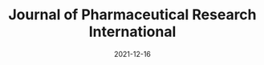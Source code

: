---
date: 2021-12-16
##
title:    Journal of Pharmaceutical Research International 
## Titel der Publikation, beispielweise The Lancet.
##
authors: 'Lamture, YR, Gajbhiye, VP, Ambad, R, et al.'
##
status:   default
##
en:
  subtitle:   'Vitamin D, A Predictor of Outcome in COVID-19 Patients'
  ##
  description: ' Hypovitaminosis D is a commonly associated with increased prevalence of pulmonary infections. High mortality rate of COVID 19 infections is associated with immune dysfunction like cytokine storm. Many studies show important function of vitamin D in proper functioning of immune system. Very few studies are available to associate vitamin D level and severity of Covid infection, Hence this study was undertaken to find a relation of vitamin D levels and outcome of COVID-19. Study design is retrospective observational analytical case control. A study population was hospital base cases and medical examination with clear definition of cases, medical examination, inclusion/ exclusion criteria, outcome and exposure. The Statistical analysis was done to measure the association of outcome (the death or severe disease risk) with exposure (low vitamin D) and that was determined by measuring Odds ratio. Most of the patients (45%) were in an age ranging from 40 to 59 years. Maximum number of the patients (68%) have one comorbidity. Diabetes mellitus and hypertension, both present in 28 % and other co morbidity in 40 % of patients and 32% of patient reported to have no comorbidities. Present study reveals vitamin D deficiency in around for 74% of patients. Most of the patients were managed without supplementation of oxygen, but few needed high flow oxygen and even invasive ventilation. However prognosis was good. COVID-19 deaths occurred only in 2% of the cases. All dead patients and patients with a severe disease had vitamin D deficiency. This association of hypovitaminosis D was more significant than other co morbidities including hypertension and diabetes mellitus. Our study concluded that, two third of patients were having vitamin D deficiency. Study clearly depicts severe vitamin D deficiency is associated with fatal cases, therefore vitamin D level can be used as a predictor of mortality.'
  ## 
  tags:    [COVID-19, poor prognosis, pandemic, respiratory disease, cytokine storm]
## 
de: 
  ##
  subtitle:   'Vitamin D, ein Prädiktor für den Verlauf der COVID-19-Erkrankung'
  ##
  description: 'Hypovitaminose D wird häufig mit einer erhöhten Prävalenz pulmonaler Infektionen in Verbindung gebracht. Die hohe Sterblichkeitsrate bei COVID-19-Infektionen ist mit einer Fehlfunktion des Immunsystems wie einem Zytokinsturm verbunden. Viele Studien zeigen, dass Vitamin D eine wichtige Rolle für das reibungslose Funktionieren des Immunsystems spielt. Es gibt nur sehr wenige Studien, die einen Zusammenhang zwischen dem Vitamin-D-Spiegel und dem Schweregrad der Covid-Infektion herstellen. Daher wurde diese Studie durchgeführt, um einen Zusammenhang zwischen dem Vitamin-D-Spiegel und dem Ergebnis der COVID-19-Infektion zu finden. Das Studiendesign ist eine retrospektive, beobachtende, analytische Fallkontrolle. Die Studienpopulation bestand aus Krankenhausfällen und medizinischen Untersuchungen mit klarer Definition der Fälle, der medizinischen Untersuchung, der Einschluss-/Ausschlusskriterien, des Ergebnisses und der Exposition. Die statistische Analyse wurde durchgeführt, um die Assoziation des Ergebnisses (das Risiko des Todes oder einer schweren Erkrankung) mit der Exposition (niedrige Vitamin-D-Konzentration) zu messen, was durch die Messung der Odds Ratio bestimmt wurde. Die meisten Patienten (45 %) waren im Alter zwischen 40 und 59 Jahren. Die meisten Patienten (68 %) hatten eine Komorbidität. Diabetes mellitus und Bluthochdruck traten beide bei 28 % auf, andere Begleiterkrankungen bei 40 % der Patienten und 32 % der Patienten gaben an, keine Begleiterkrankungen zu haben. In der vorliegenden Studie wurde bei etwa 74 % der Patienten ein Vitamin-D-Mangel festgestellt. Die meisten Patienten wurden ohne zusätzliche Sauerstoffzufuhr behandelt, aber einige wenige benötigten Sauerstoff mit hohem Durchfluss und sogar invasive Beatmung. Die Prognose war jedoch gut. COVID-19-Todesfälle traten nur in 2 % der Fälle auf. Alle verstorbenen Patienten und Patienten mit einer schweren Erkrankung hatten einen Vitamin-D-Mangel. Diese Assoziation von Hypovitaminose D war signifikanter als andere Komorbiditäten wie Bluthochdruck und Diabetes mellitus. Unsere Studie ergab, dass zwei Drittel der Patienten einen Vitamin-D-Mangel aufwiesen. Die Studie zeigt deutlich, dass ein schwerer Vitamin-D-Mangel mit tödlichen Fällen assoziiert ist, daher kann der Vitamin-D-Spiegel als Prädiktor für die Sterblichkeit verwendet werden.'
  ## 
  ##
  tags:     [COVID-19, schlechte Prognose, Pandemie, Atemwegserkrankung, Zytokinsturm]
##
group:  "Treatments"
##
credit:      https://doi.org/10.9734/JPRI/2021/v33i59A34296
##
## 2020-09-30_10.1038_s41590-020-00808-x.md
---